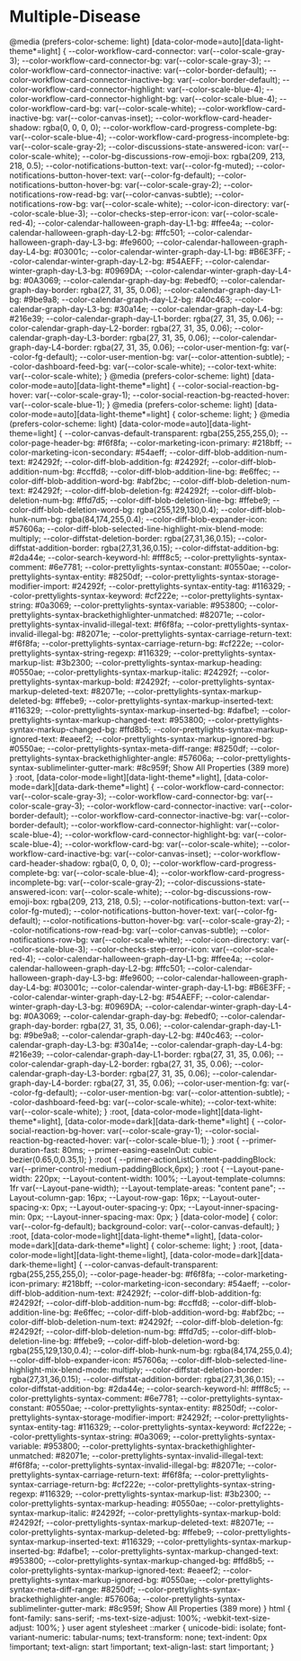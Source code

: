# Multiple-Disease

@media (prefers-color-scheme: light)
[data-color-mode=auto][data-light-theme*=light] {
    --color-workflow-card-connector: var(--color-scale-gray-3);
    --color-workflow-card-connector-bg: var(--color-scale-gray-3);
    --color-workflow-card-connector-inactive: var(--color-border-default);
    --color-workflow-card-connector-inactive-bg: var(--color-border-default);
    --color-workflow-card-connector-highlight: var(--color-scale-blue-4);
    --color-workflow-card-connector-highlight-bg: var(--color-scale-blue-4);
    --color-workflow-card-bg: var(--color-scale-white);
    --color-workflow-card-inactive-bg: var(--color-canvas-inset);
    --color-workflow-card-header-shadow: rgba(0, 0, 0, 0);
    --color-workflow-card-progress-complete-bg: var(--color-scale-blue-4);
    --color-workflow-card-progress-incomplete-bg: var(--color-scale-gray-2);
    --color-discussions-state-answered-icon: var(--color-scale-white);
    --color-bg-discussions-row-emoji-box: rgba(209, 213, 218, 0.5);
    --color-notifications-button-text: var(--color-fg-muted);
    --color-notifications-button-hover-text: var(--color-fg-default);
    --color-notifications-button-hover-bg: var(--color-scale-gray-2);
    --color-notifications-row-read-bg: var(--color-canvas-subtle);
    --color-notifications-row-bg: var(--color-scale-white);
    --color-icon-directory: var(--color-scale-blue-3);
    --color-checks-step-error-icon: var(--color-scale-red-4);
    --color-calendar-halloween-graph-day-L1-bg: #ffee4a;
    --color-calendar-halloween-graph-day-L2-bg: #ffc501;
    --color-calendar-halloween-graph-day-L3-bg: #fe9600;
    --color-calendar-halloween-graph-day-L4-bg: #03001c;
    --color-calendar-winter-graph-day-L1-bg: #B6E3FF;
    --color-calendar-winter-graph-day-L2-bg: #54AEFF;
    --color-calendar-winter-graph-day-L3-bg: #0969DA;
    --color-calendar-winter-graph-day-L4-bg: #0A3069;
    --color-calendar-graph-day-bg: #ebedf0;
    --color-calendar-graph-day-border: rgba(27, 31, 35, 0.06);
    --color-calendar-graph-day-L1-bg: #9be9a8;
    --color-calendar-graph-day-L2-bg: #40c463;
    --color-calendar-graph-day-L3-bg: #30a14e;
    --color-calendar-graph-day-L4-bg: #216e39;
    --color-calendar-graph-day-L1-border: rgba(27, 31, 35, 0.06);
    --color-calendar-graph-day-L2-border: rgba(27, 31, 35, 0.06);
    --color-calendar-graph-day-L3-border: rgba(27, 31, 35, 0.06);
    --color-calendar-graph-day-L4-border: rgba(27, 31, 35, 0.06);
    --color-user-mention-fg: var(--color-fg-default);
    --color-user-mention-bg: var(--color-attention-subtle);
    --color-dashboard-feed-bg: var(--color-scale-white);
    --color-text-white: var(--color-scale-white);
}
@media (prefers-color-scheme: light)
[data-color-mode=auto][data-light-theme*=light] {
    --color-social-reaction-bg-hover: var(--color-scale-gray-1);
    --color-social-reaction-bg-reacted-hover: var(--color-scale-blue-1);
}
@media (prefers-color-scheme: light)
[data-color-mode=auto][data-light-theme*=light] {
    color-scheme: light;
}
@media (prefers-color-scheme: light)
[data-color-mode=auto][data-light-theme=light] {
    --color-canvas-default-transparent: rgba(255,255,255,0);
    --color-page-header-bg: #f6f8fa;
    --color-marketing-icon-primary: #218bff;
    --color-marketing-icon-secondary: #54aeff;
    --color-diff-blob-addition-num-text: #24292f;
    --color-diff-blob-addition-fg: #24292f;
    --color-diff-blob-addition-num-bg: #ccffd8;
    --color-diff-blob-addition-line-bg: #e6ffec;
    --color-diff-blob-addition-word-bg: #abf2bc;
    --color-diff-blob-deletion-num-text: #24292f;
    --color-diff-blob-deletion-fg: #24292f;
    --color-diff-blob-deletion-num-bg: #ffd7d5;
    --color-diff-blob-deletion-line-bg: #ffebe9;
    --color-diff-blob-deletion-word-bg: rgba(255,129,130,0.4);
    --color-diff-blob-hunk-num-bg: rgba(84,174,255,0.4);
    --color-diff-blob-expander-icon: #57606a;
    --color-diff-blob-selected-line-highlight-mix-blend-mode: multiply;
    --color-diffstat-deletion-border: rgba(27,31,36,0.15);
    --color-diffstat-addition-border: rgba(27,31,36,0.15);
    --color-diffstat-addition-bg: #2da44e;
    --color-search-keyword-hl: #fff8c5;
    --color-prettylights-syntax-comment: #6e7781;
    --color-prettylights-syntax-constant: #0550ae;
    --color-prettylights-syntax-entity: #8250df;
    --color-prettylights-syntax-storage-modifier-import: #24292f;
    --color-prettylights-syntax-entity-tag: #116329;
    --color-prettylights-syntax-keyword: #cf222e;
    --color-prettylights-syntax-string: #0a3069;
    --color-prettylights-syntax-variable: #953800;
    --color-prettylights-syntax-brackethighlighter-unmatched: #82071e;
    --color-prettylights-syntax-invalid-illegal-text: #f6f8fa;
    --color-prettylights-syntax-invalid-illegal-bg: #82071e;
    --color-prettylights-syntax-carriage-return-text: #f6f8fa;
    --color-prettylights-syntax-carriage-return-bg: #cf222e;
    --color-prettylights-syntax-string-regexp: #116329;
    --color-prettylights-syntax-markup-list: #3b2300;
    --color-prettylights-syntax-markup-heading: #0550ae;
    --color-prettylights-syntax-markup-italic: #24292f;
    --color-prettylights-syntax-markup-bold: #24292f;
    --color-prettylights-syntax-markup-deleted-text: #82071e;
    --color-prettylights-syntax-markup-deleted-bg: #ffebe9;
    --color-prettylights-syntax-markup-inserted-text: #116329;
    --color-prettylights-syntax-markup-inserted-bg: #dafbe1;
    --color-prettylights-syntax-markup-changed-text: #953800;
    --color-prettylights-syntax-markup-changed-bg: #ffd8b5;
    --color-prettylights-syntax-markup-ignored-text: #eaeef2;
    --color-prettylights-syntax-markup-ignored-bg: #0550ae;
    --color-prettylights-syntax-meta-diff-range: #8250df;
    --color-prettylights-syntax-brackethighlighter-angle: #57606a;
    --color-prettylights-syntax-sublimelinter-gutter-mark: #8c959f;
Show All Properties (389 more)
}
:root, [data-color-mode=light][data-light-theme*=light], [data-color-mode=dark][data-dark-theme*=light] {
    --color-workflow-card-connector: var(--color-scale-gray-3);
    --color-workflow-card-connector-bg: var(--color-scale-gray-3);
    --color-workflow-card-connector-inactive: var(--color-border-default);
    --color-workflow-card-connector-inactive-bg: var(--color-border-default);
    --color-workflow-card-connector-highlight: var(--color-scale-blue-4);
    --color-workflow-card-connector-highlight-bg: var(--color-scale-blue-4);
    --color-workflow-card-bg: var(--color-scale-white);
    --color-workflow-card-inactive-bg: var(--color-canvas-inset);
    --color-workflow-card-header-shadow: rgba(0, 0, 0, 0);
    --color-workflow-card-progress-complete-bg: var(--color-scale-blue-4);
    --color-workflow-card-progress-incomplete-bg: var(--color-scale-gray-2);
    --color-discussions-state-answered-icon: var(--color-scale-white);
    --color-bg-discussions-row-emoji-box: rgba(209, 213, 218, 0.5);
    --color-notifications-button-text: var(--color-fg-muted);
    --color-notifications-button-hover-text: var(--color-fg-default);
    --color-notifications-button-hover-bg: var(--color-scale-gray-2);
    --color-notifications-row-read-bg: var(--color-canvas-subtle);
    --color-notifications-row-bg: var(--color-scale-white);
    --color-icon-directory: var(--color-scale-blue-3);
    --color-checks-step-error-icon: var(--color-scale-red-4);
    --color-calendar-halloween-graph-day-L1-bg: #ffee4a;
    --color-calendar-halloween-graph-day-L2-bg: #ffc501;
    --color-calendar-halloween-graph-day-L3-bg: #fe9600;
    --color-calendar-halloween-graph-day-L4-bg: #03001c;
    --color-calendar-winter-graph-day-L1-bg: #B6E3FF;
    --color-calendar-winter-graph-day-L2-bg: #54AEFF;
    --color-calendar-winter-graph-day-L3-bg: #0969DA;
    --color-calendar-winter-graph-day-L4-bg: #0A3069;
    --color-calendar-graph-day-bg: #ebedf0;
    --color-calendar-graph-day-border: rgba(27, 31, 35, 0.06);
    --color-calendar-graph-day-L1-bg: #9be9a8;
    --color-calendar-graph-day-L2-bg: #40c463;
    --color-calendar-graph-day-L3-bg: #30a14e;
    --color-calendar-graph-day-L4-bg: #216e39;
    --color-calendar-graph-day-L1-border: rgba(27, 31, 35, 0.06);
    --color-calendar-graph-day-L2-border: rgba(27, 31, 35, 0.06);
    --color-calendar-graph-day-L3-border: rgba(27, 31, 35, 0.06);
    --color-calendar-graph-day-L4-border: rgba(27, 31, 35, 0.06);
    --color-user-mention-fg: var(--color-fg-default);
    --color-user-mention-bg: var(--color-attention-subtle);
    --color-dashboard-feed-bg: var(--color-scale-white);
    --color-text-white: var(--color-scale-white);
}
:root, [data-color-mode=light][data-light-theme*=light], [data-color-mode=dark][data-dark-theme*=light] {
    --color-social-reaction-bg-hover: var(--color-scale-gray-1);
    --color-social-reaction-bg-reacted-hover: var(--color-scale-blue-1);
}
:root {
    --primer-duration-fast: 80ms;
    --primer-easing-easeInOut: cubic-bezier(0.65,0,0.35,1);
}
:root {
    --primer-actionListContent-paddingBlock: var(--primer-control-medium-paddingBlock,6px);
}
:root {
    --Layout-pane-width: 220px;
    --Layout-content-width: 100%;
    --Layout-template-columns: 1fr var(--Layout-pane-width);
    --Layout-template-areas: "content pane";
    --Layout-column-gap: 16px;
    --Layout-row-gap: 16px;
    --Layout-outer-spacing-x: 0px;
    --Layout-outer-spacing-y: 0px;
    --Layout-inner-spacing-min: 0px;
    --Layout-inner-spacing-max: 0px;
}
[data-color-mode] {
    color: var(--color-fg-default);
    background-color: var(--color-canvas-default);
}
:root, [data-color-mode=light][data-light-theme*=light], [data-color-mode=dark][data-dark-theme*=light] {
    color-scheme: light;
}
:root, [data-color-mode=light][data-light-theme=light], [data-color-mode=dark][data-dark-theme=light] {
    --color-canvas-default-transparent: rgba(255,255,255,0);
    --color-page-header-bg: #f6f8fa;
    --color-marketing-icon-primary: #218bff;
    --color-marketing-icon-secondary: #54aeff;
    --color-diff-blob-addition-num-text: #24292f;
    --color-diff-blob-addition-fg: #24292f;
    --color-diff-blob-addition-num-bg: #ccffd8;
    --color-diff-blob-addition-line-bg: #e6ffec;
    --color-diff-blob-addition-word-bg: #abf2bc;
    --color-diff-blob-deletion-num-text: #24292f;
    --color-diff-blob-deletion-fg: #24292f;
    --color-diff-blob-deletion-num-bg: #ffd7d5;
    --color-diff-blob-deletion-line-bg: #ffebe9;
    --color-diff-blob-deletion-word-bg: rgba(255,129,130,0.4);
    --color-diff-blob-hunk-num-bg: rgba(84,174,255,0.4);
    --color-diff-blob-expander-icon: #57606a;
    --color-diff-blob-selected-line-highlight-mix-blend-mode: multiply;
    --color-diffstat-deletion-border: rgba(27,31,36,0.15);
    --color-diffstat-addition-border: rgba(27,31,36,0.15);
    --color-diffstat-addition-bg: #2da44e;
    --color-search-keyword-hl: #fff8c5;
    --color-prettylights-syntax-comment: #6e7781;
    --color-prettylights-syntax-constant: #0550ae;
    --color-prettylights-syntax-entity: #8250df;
    --color-prettylights-syntax-storage-modifier-import: #24292f;
    --color-prettylights-syntax-entity-tag: #116329;
    --color-prettylights-syntax-keyword: #cf222e;
    --color-prettylights-syntax-string: #0a3069;
    --color-prettylights-syntax-variable: #953800;
    --color-prettylights-syntax-brackethighlighter-unmatched: #82071e;
    --color-prettylights-syntax-invalid-illegal-text: #f6f8fa;
    --color-prettylights-syntax-invalid-illegal-bg: #82071e;
    --color-prettylights-syntax-carriage-return-text: #f6f8fa;
    --color-prettylights-syntax-carriage-return-bg: #cf222e;
    --color-prettylights-syntax-string-regexp: #116329;
    --color-prettylights-syntax-markup-list: #3b2300;
    --color-prettylights-syntax-markup-heading: #0550ae;
    --color-prettylights-syntax-markup-italic: #24292f;
    --color-prettylights-syntax-markup-bold: #24292f;
    --color-prettylights-syntax-markup-deleted-text: #82071e;
    --color-prettylights-syntax-markup-deleted-bg: #ffebe9;
    --color-prettylights-syntax-markup-inserted-text: #116329;
    --color-prettylights-syntax-markup-inserted-bg: #dafbe1;
    --color-prettylights-syntax-markup-changed-text: #953800;
    --color-prettylights-syntax-markup-changed-bg: #ffd8b5;
    --color-prettylights-syntax-markup-ignored-text: #eaeef2;
    --color-prettylights-syntax-markup-ignored-bg: #0550ae;
    --color-prettylights-syntax-meta-diff-range: #8250df;
    --color-prettylights-syntax-brackethighlighter-angle: #57606a;
    --color-prettylights-syntax-sublimelinter-gutter-mark: #8c959f;
Show All Properties (389 more)
}
html {
    font-family: sans-serif;
    -ms-text-size-adjust: 100%;
    -webkit-text-size-adjust: 100%;
}
user agent stylesheet
::marker {
    unicode-bidi: isolate;
    font-variant-numeric: tabular-nums;
    text-transform: none;
    text-indent: 0px !important;
    text-align: start !important;
    text-align-last: start !important;
}
